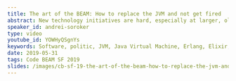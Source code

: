 ```yaml
---
title: The art of the BEAM: How to replace the JVM and not get fired
abstract: New technology initiatives are hard, especially at larger, older companies. In particular, when the target is something as fundamental as the VM. This talk explains how to successfully insert BEAM into a seemingly unbudging technology stack, and live to reap the benefits.
speaker_id: andrei-soroker
type: video
youtube_id: YOWHyQSgnYs
keywords: Software, politic, JVM, Java Virtual Machine, Erlang, Elixir, BEAM VM
date: 2019-05-31
tags: Code BEAM SF 2019
slides: /images/cb-sf-19-the-art-of-the-beam-how-to-replace-the-jvm-and-not-get-fired-andrei-soroker-compressed.pdf
---
```


